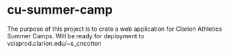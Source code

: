 # cu-summer-camp
The purpose of this project is to crate a web application for Clarion Athletics Summer Camps. 
Will be ready for deployment to vcisprod.clarion.edu/~s_cncotton 
